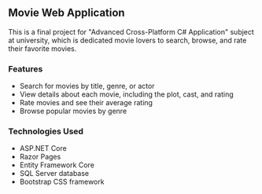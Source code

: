 ## Movie Web Application

This is a final project for "Advanced Cross-Platform C# Application" subject at university, which is dedicated movie lovers to search, browse, and rate their favorite movies.

### Features
- Search for movies by title, genre, or actor
- View details about each movie, including the plot, cast, and rating
- Rate movies and see their average rating
- Browse popular movies by genre

### Technologies Used
- ASP.NET Core
- Razor Pages
- Entity Framework Core
- SQL Server database
- Bootstrap CSS framework
